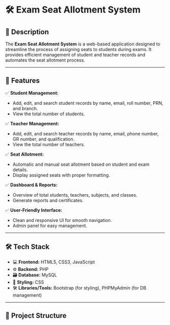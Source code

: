 # 🛠️ Exam Seat Allotment System

## 🚀 **Description**
The **Exam Seat Allotment System** is a web-based application designed to streamline the process of assigning seats to students during exams. It provides efficient management of student and teacher records and automates the seat allotment process.

---

## 🌟 **Features**
✅ **Student Management:**  
- Add, edit, and search student records by name, email, roll number, PRN, and branch.  
- View the total number of students.  

✅ **Teacher Management:**  
- Add, edit, and search teacher records by name, email, phone number, GR number, and qualification.  
- View the total number of teachers.  

✅ **Seat Allotment:**  
- Automatic and manual seat allotment based on student and exam details.  
- Display assigned seats with proper formatting.  

✅ **Dashboard & Reports:**  
- Overview of total students, teachers, subjects, and classes.  
- Generate reports and certificates.  

✅ **User-Friendly Interface:**  
- Clean and responsive UI for smooth navigation.  
- Admin panel for easy management.  

---

## 🛠️ **Tech Stack**
- 💻 **Frontend:** HTML5, CSS3, JavaScript  
- ⚙️ **Backend:** PHP  
- 🗃️ **Database:** MySQL  
- 🎨 **Styling:** CSS  
- 🛠️ **Libraries/Tools:** Bootstrap (for styling), PHPMyAdmin (for DB management)

---

## 📁 **Project Structure**
